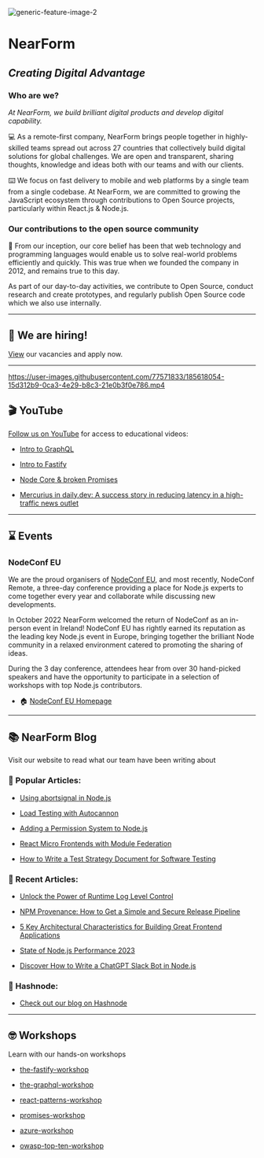![generic-feature-image-2](https://user-images.githubusercontent.com/77571833/185617842-a4bbda4e-a441-4327-828e-a4472db5d9f9.png)

# NearForm
## *Creating Digital Advantage* 

### Who are we? 

*At NearForm, we build brilliant digital products and develop digital capability.*

:computer: As a remote-first company, NearForm brings people together in highly-skilled teams spread out across 27 countries that collectively build digital solutions for global challenges. We are open and transparent, sharing thoughts, knowledge and ideas both with our teams and with our clients. 

:keyboard: We focus on fast delivery to mobile and web platforms by a single team from a single codebase. At NearForm, we are committed to growing the JavaScript ecosystem through contributions to Open Source projects, particularly within React.js & Node.js. 

### Our contributions to the open source community

:busts_in_silhouette: From our inception, our core belief has been that web technology and programming languages would enable us to solve real-world problems efficiently and quickly. This was true when we founded the company in 2012, and remains true to this day.

As part of our day-to-day activities, we contribute to Open Source, conduct research and create prototypes, and regularly publish Open Source code which we also use internally.

---

## :round_pushpin: We are hiring!
[View](https://www.nearform.com/careers/) our vacancies and apply now. 

---

https://user-images.githubusercontent.com/77571833/185618054-15d312b9-0ca3-4e29-b8c3-21e0b3f0e786.mp4



## :clapper: YouTube
[Follow us on YouTube](https://www.youtube.com/c/nearForm/featured) for access to educational videos: 

- [Intro to GraphQL](https://www.youtube.com/watch?v=-pZM1MiHfWo)

- [Intro to Fastify](https://www.youtube.com/watch?v=FQu8FnTzOR0)

- [Node Core & broken Promises](https://www.youtube.com/watch?v=qOHgQAV2ydo) 

- [Mercurius in daily.dev: A success story in reducing latency in a high-traffic news outlet](https://www.youtube.com/watch?v=UKaJDmwIIpE&t=1s) 

---

## :hourglass: Events

### NodeConf EU

We are the proud organisers of [NodeConf EU]([https://twitter.com/nodeconfremote](https://twitter.com/nodeconfeu)), and most recently, NodeConf Remote, a three-day conference providing a place for Node.js experts to come together every year and collaborate while discussing new developments.

In October 2022 NearForm welcomed the return of NodeConf as an in-person event in Ireland! NodeConf EU has rightly earned its reputation as the leading key Node.js event in Europe, bringing together the brilliant Node community in a relaxed environment catered to promoting the sharing of ideas.

During the 3 day conference, attendees hear from over 30 hand-picked speakers and have the opportunity to participate in a selection of workshops with top Node.js contributors.

- :house: [NodeConf EU Homepage](https://www.nodeconf.eu/)

---

## :books: NearForm Blog 

Visit our website to read what our team have been writing about

### :tada: Popular Articles:

- [Using abortsignal in Node.js](https://www.nearform.com/blog/using-abortsignal-in-node-js/)

- [Load Testing with Autocannon](https://www.nearform.com/blog/load-testing-with-autocannon/)

- [Adding a Permission System to Node.js](https://www.nearform.com/blog/adding-a-permission-system-to-node-js/)

- [React Micro Frontends with Module Federation](https://www.nearform.com/blog/react-micro-frontends-module-federation/)

- [How to Write a Test Strategy Document for Software Testing](https://www.nearform.com/blog/how-to-write-software-test-strategy-document/)

### :newspaper: Recent Articles:

- [Unlock the Power of Runtime Log Level Control](https://www.nearform.com/blog/unlock-the-power-of-runtime-log-level-control/)

- [NPM Provenance: How to Get a Simple and Secure Release Pipeline](https://www.nearform.com/blog/npm-provenance-how-to-get-a-simple-and-secure-release-pipeline/)

- [5 Key Architectural Characteristics for Building Great Frontend Applications](https://www.nearform.com/blog/5-key-architectural-characteristics-for-building-great-frontend-applications/)

- [State of Node.js Performance 2023](https://www.nearform.com/blog/state-of-node-js-performance-2023/)

- [Discover How to Write a ChatGPT Slack Bot in Node.js](https://www.nearform.com/blog/discover-how-to-write-a-chatgpt-slack-bot-in-node-js/)

### :large_blue_diamond: Hashnode:

- [Check out our blog on Hashnode](https://nearform.hashnode.dev)

---

## 🤓 Workshops
Learn with our hands-on workshops

- [the-fastify-workshop](https://github.com/nearform/the-fastify-workshop)

- [the-graphql-workshop](https://github.com/nearform/the-graphql-workshop)

- [react-patterns-workshop](https://github.com/nearform/react-patterns-workshop)

- [promises-workshop](https://github.com/nearform/promises-workshop)

- [azure-workshop](https://github.com/nearform/azure-workshop)

- [owasp-top-ten-workshop](https://github.com/nearform/owasp-top-ten-workshop)
